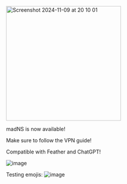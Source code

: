 <img width="312" alt="Screenshot 2024-11-09 at 20 10 01" src="https://github.com/user-attachments/assets/c9ddc1ee-8730-4ed8-b464-4304b0ef6ab2">

madNS is now available!

Make sure to follow the VPN guide!

Compatible with Feather and ChatGPT!

![image](https://github.com/user-attachments/assets/8eb22d41-27ba-4ce1-b20a-1ec3024815b2)

Testing emojis: ![image](https://github.com/user-attachments/assets/04661980-829e-4c85-b66d-3d5b97ad0c2e)
